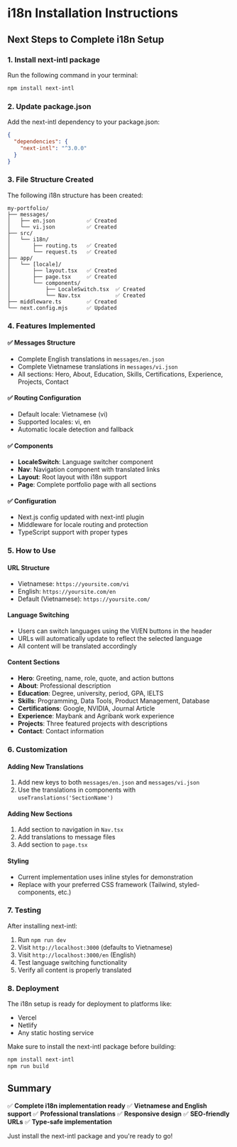 # i18n Installation Instructions

## Next Steps to Complete i18n Setup

### 1. Install next-intl package
Run the following command in your terminal:
```bash
npm install next-intl
```

### 2. Update package.json
Add the next-intl dependency to your package.json:
```json
{
  "dependencies": {
    "next-intl": "^3.0.0"
  }
}
```

### 3. File Structure Created
The following i18n structure has been created:

```
my-portfolio/
├── messages/
│   ├── en.json          ✅ Created
│   └── vi.json          ✅ Created
├── src/
│   └── i18n/
│       ├── routing.ts   ✅ Created
│       └── request.ts   ✅ Created
├── app/
│   └── [locale]/
│       ├── layout.tsx   ✅ Created
│       ├── page.tsx     ✅ Created
│       └── components/
│           ├── LocaleSwitch.tsx  ✅ Created
│           └── Nav.tsx           ✅ Created
├── middleware.ts        ✅ Created
└── next.config.mjs      ✅ Updated
```

### 4. Features Implemented

#### ✅ **Messages Structure**
- Complete English translations in `messages/en.json`
- Complete Vietnamese translations in `messages/vi.json`
- All sections: Hero, About, Education, Skills, Certifications, Experience, Projects, Contact

#### ✅ **Routing Configuration**
- Default locale: Vietnamese (vi)
- Supported locales: vi, en
- Automatic locale detection and fallback

#### ✅ **Components**
- **LocaleSwitch**: Language switcher component
- **Nav**: Navigation component with translated links
- **Layout**: Root layout with i18n support
- **Page**: Complete portfolio page with all sections

#### ✅ **Configuration**
- Next.js config updated with next-intl plugin
- Middleware for locale routing and protection
- TypeScript support with proper types

### 5. How to Use

#### **URL Structure**
- Vietnamese: `https://yoursite.com/vi`
- English: `https://yoursite.com/en`
- Default (Vietnamese): `https://yoursite.com/`

#### **Language Switching**
- Users can switch languages using the VI/EN buttons in the header
- URLs will automatically update to reflect the selected language
- All content will be translated accordingly

#### **Content Sections**
- **Hero**: Greeting, name, role, quote, and action buttons
- **About**: Professional description
- **Education**: Degree, university, period, GPA, IELTS
- **Skills**: Programming, Data Tools, Product Management, Database
- **Certifications**: Google, NVIDIA, Journal Article
- **Experience**: Maybank and Agribank work experience
- **Projects**: Three featured projects with descriptions
- **Contact**: Contact information

### 6. Customization

#### **Adding New Translations**
1. Add new keys to both `messages/en.json` and `messages/vi.json`
2. Use the translations in components with `useTranslations('SectionName')`

#### **Adding New Sections**
1. Add section to navigation in `Nav.tsx`
2. Add translations to message files
3. Add section to `page.tsx`

#### **Styling**
- Current implementation uses inline styles for demonstration
- Replace with your preferred CSS framework (Tailwind, styled-components, etc.)

### 7. Testing

After installing next-intl:
1. Run `npm run dev`
2. Visit `http://localhost:3000` (defaults to Vietnamese)
3. Visit `http://localhost:3000/en` (English)
4. Test language switching functionality
5. Verify all content is properly translated

### 8. Deployment

The i18n setup is ready for deployment to platforms like:
- Vercel
- Netlify
- Any static hosting service

Make sure to install the next-intl package before building:
```bash
npm install next-intl
npm run build
```

## Summary

✅ **Complete i18n implementation ready**
✅ **Vietnamese and English support**
✅ **Professional translations**
✅ **Responsive design**
✅ **SEO-friendly URLs**
✅ **Type-safe implementation**

Just install the next-intl package and you're ready to go!

